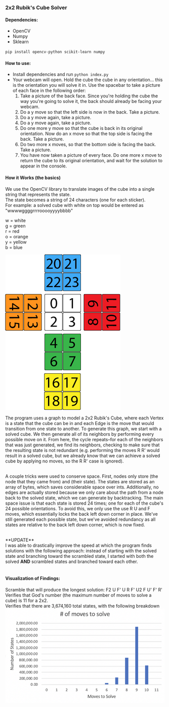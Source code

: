 ### 2x2 Rubik's Cube Solver

#### Dependencies:

-   OpenCV
-   Numpy
-   Sklearn

`pip install opencv-python scikit-learn numpy`

#### How to use:

-   Install dependencies and run `python index.py`
-   Your webcam will open. Hold the cube the cube in any orientation... this is the orientation you will solve it in. Use the spacebar to take a picture of each face in the following order:
    1. Take a picture of the back face. Since you're holding the cube the way you're going to solve it, the back should already be facing your webcam.
    2. Do a y move so that the left side is now in the back. Take a picture.
    3. Do a y move again, take a picture.
    4. Do a y move again, take a picture.
    5. Do one more y move so that the cube is back in its original orientation. Now do an x move so that the top side is facing the back. Take a picture.
    6. Do two more x moves, so that the bottom side is facing the back. Take a picture.
    7. You have now taken a picture of every face. Do one more x move to return the cube to its original orientation, and wait for the solution to appear in the console.

#### How it Works (the basics)

We use the OpenCV library to translate images of the cube into a single string that represents the state. <br>
The state becomes a string of 24 characters (one for each sticker). <br>
For example: a solved cube with white on top would be entered as "wwwwggggrrrrooooyyyybbbb"

w = white <br>
g = green <br>
r = red <br>
o = orange <br>
y = yellow <br>
b = blue <br>

<img src = "2x2_guide.png">

The program uses a graph to model a 2x2 Rubik's Cube, where each Vertex is a state that the cube can be in and each Edge is the move that would transition from one state to another. To generate this graph, we start with a solved cube. We then generate all of its neighbors by performing every possible move on it. From here, the cycle repeats–for each of the neighbors that was just generated, we find its neighbors, checking to make sure that the resulting state is not redundant (e.g. performing the moves R R' would result in a solved cube, but we already know that we can achieve a solved cube by applying no moves, so the R R' case is ignored). <br><br>

A couple tricks were used to conserve space. First, nodes only store (the node that they came from) and (their state). The states are stored as an array of bytes, which saves considerable space over ints. Additionally, no edges are actually stored because we only care about the path from a node back to the solved state, which we can generate by backtracking. The main space issue is that each state is stored 24 times; one for each of the cube's 24 possible orientations. To avoid this, we only use the use R U and F moves, which essentially locks the back left down corner in place. We've still generated each possible state, but we've avoided redundancy as all states are relative to the back left down corner, which is now fixed.<br><br>

\*\*UPDATE\*\*<br>
I was able to drastically improve the speed at which the program finds solutions with the following approach: instead of starting with the solved state and branching toward the scrambled state, I started with both the solved **AND** scrambled states and branched toward each other.<br><br>

#### Visualization of Findings:

Scramble that will produce the longest solution: F2 U F' U R F' U2 F U' F' R'<br>
Verifies that God's number (the maximum number of moves to solve a cube) is 11 for a 2x2.<br>
Verifies that there are 3,674,160 total states, with the following breakdown<br>
<img src = "movesGraph.png">
